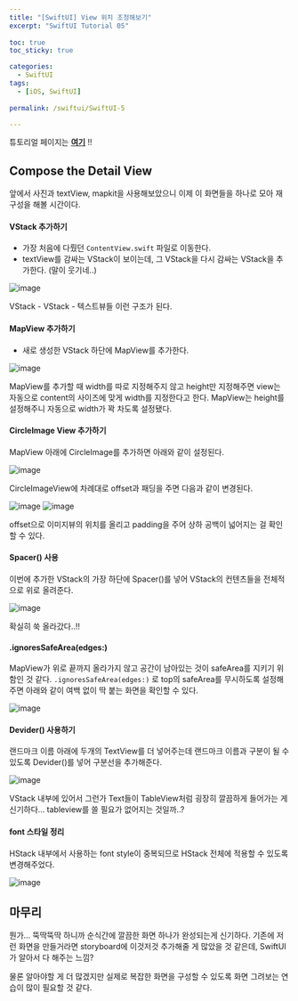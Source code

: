 ```yaml
---
title: "[SwiftUI] View 위치 조정해보기"
excerpt: "SwiftUI Tutorial 05"
  
toc: true
toc_sticky: true

categories:
  - SwiftUI
tags:
  - [iOS, SwiftUI]
  
permalink: /swiftui/SwiftUI-5

---
```


튜토리얼 페이지는 **[여기](https://developer.apple.com/tutorials/swiftui/creating-and-combining-views)** !!

## Compose the Detail View

앞에서 사진과 textView, mapkit을 사용해보았으니 이제 이 화면들을 하나로 모아 재구성을 해볼 시간이다.

#### VStack 추가하기

- 가장 처음에 다뤘던 `ContentView.swift` 파일로 이동한다.
- textView를 감싸는 VStack이 보이는데, 그 VStack을 다시 감싸는 VStack을 추가한다. (말이 웃기네..)

![image](https://user-images.githubusercontent.com/22000470/180716763-97981221-ba45-45bf-9543-9241a281cffa.png)

VStack - VStack - 텍스트뷰들 이런 구조가 된다.

#### MapView 추가하기

- 새로 생성한 VStack 하단에 MapView를 추가한다.

![image](https://user-images.githubusercontent.com/22000470/180717195-c861921f-d90b-4985-9368-6648e06529f2.png)

MapView를 추가할 때 width를 따로 지정해주지 않고 height만 지정해주면 view는 자동으로 content의 사이즈에 맞게 width를 지정한다고 한다. MapView는 height를 설정해주니 자동으로 width가 꽉 차도록 설정됐다.

#### CircleImage View 추가하기

MapView 아래에 CircleImage를 추가하면 아래와 같이 설정된다.

![image](https://user-images.githubusercontent.com/22000470/180717843-70bc6769-af0a-4e01-b34d-acb0724c7987.png)


CircleImageView에 차례대로 offset과 패딩을 주면 다음과 같이 변경된다.

![image](https://user-images.githubusercontent.com/22000470/180717976-fe42b273-4ab7-48b1-859b-4728bcfddfbb.png)
![image](https://user-images.githubusercontent.com/22000470/180718043-0800fce9-5048-4912-a6d2-6facdaf25e62.png)

offset으로 이미지뷰의 위치를 올리고 padding을 주어 상하 공백이 넓어지는 걸 확인할 수 있다.

#### Spacer() 사용

이번에 추가한 VStack의 가장 하단에 Spacer()를 넣어 VStack의 컨텐츠들을 전체적으로 위로 올려준다.

![image](https://user-images.githubusercontent.com/22000470/180718562-9aec295a-d5dc-470c-be92-5a24ff299a50.png)

확실히 쑥 올라갔다..!!

#### .ignoresSafeArea(edges:)

MapView가 위로 끝까지 올라가지 않고 공간이 남아있는 것이 safeArea를 지키기 위함인 것 같다. `.ignoresSafeArea(edges:)` 로 top의 safeArea를 무시하도록 설정해주면 아래와 같이 여백 없이 딱 붙는 화면을 확인할 수 있다.

![image](https://user-images.githubusercontent.com/22000470/180718984-4bb04198-a1a9-45de-807f-881050ea72e5.png)


#### Devider()  사용하기

랜드마크 이름 아래에 두개의 TextView를 더 넣어주는데 랜드마크 이름과 구분이 될 수 있도록 Devider()를 넣어 구분선을 추가해준다.

![image](https://user-images.githubusercontent.com/22000470/180719404-0055c4d1-c6f4-415a-9095-f8e7c001e206.png)

VStack 내부에 있어서 그런가 Text들이 TableView처럼 굉장히 깔끔하게 들어가는 게 신기하다... tableview를 쓸 필요가 없어지는 것일까..?

#### font 스타일 정리

HStack 내부에서 사용하는 font style이 중복되므로 HStack 전체에 적용할 수 있도록 변경해주었다.

![image](https://user-images.githubusercontent.com/22000470/180719821-f4629d98-7ba1-4cc4-8122-40dc4b424e90.png)


## 마무리

뭔가... 뚝딱뚝딱 하니까 순식간에 깔끔한 화면 하나가 완성되는게 신기하다. 기존에 저런 화면을 만들거라면 storyboard에 이것저것 추가해줄 게 많았을 것 같은데, SwiftUI가 알아서 다 해주는 느낌?

물론 알아야할 게 더 많겠지만 실제로 복잡한 화면을 구성할 수 있도록 화면 그려보는 연습이 많이 필요할 것 같다.
